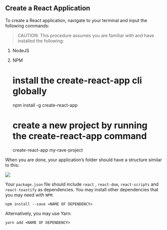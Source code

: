 ## Create a React Application

To create a React application, navigate to your terminal and input the following commands:

> CAUTION:     This procedure assumes you are familiar with and have installed the following:


1. NodeJS
2. NPM



    # install the create-react-app cli globally
    npm install -g create-react-app
    
    # create a new project by running the create-react-app command
    create-react-app my-rave-project


When you are done, your application’s folder should have a structure similar to this:


![](https://d2mxuefqeaa7sj.cloudfront.net/s_72C78DFCECD70752D9EB2B769AB2A3DF54C2EC61A7F52C8F89E488217CFC798B_1522784450953_Screenshot+from+2018-04-02+17-02-25.png)



Your `package.json` file should  include `react` , `react-dom`,  `react-scripts`  and  `react-toastify` as dependencies. You may install other dependencies that you may need with `NPM`:


    npm install --save <NAME OF DEPENDENCY>

Alternatively,  you may use Yarn:


    yarn add <NAME OF DEPENDENCY>
